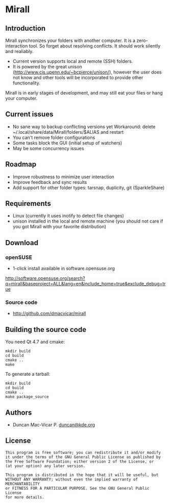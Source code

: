
# Mirall

## Introduction

Mirall synchronizes your folders with another computer. It is a zero-interaction tool. So forget about resolving conflicts. It should work silently and realiably.

* Current version supports local and remote (SSH) folders.
* It is powered by the great unison (http://www.cis.upenn.edu/~bcpierce/unison/), however
  the user does not know and other tools will be incorporated to provide other
  functionality.

Mirall is in early stages of development, and may still eat your
files or hang your computer.

## Current issues

* No sane way to backup conflicting versions yet
  Workaround: delete ~/.local/share/data/Mirall/folders/$ALIAS and restart
* You can't remove folder configurations
* Some tasks block the GUI (initial setup of watchers)
* May be some concurrency issues

## Roadmap

* Improve robustness to minimize user interaction
* Improve feedback and sync results
* Add support for other folder types: tarsnap, duplicity, git (SparkleShare)

## Requirements

* Linux (currently it uses inotify to detect file changes)
* unison installed in the local and remote machine
  (you should not care if you got Mirall with your favorite
   distribution)

## Download

### openSUSE

* 1-click install available in software.opensuse.org

http://software.opensuse.org/search?q=mirall&baseproject=ALL&lang=en&include_home=true&exclude_debug=true

### Source code

* http://github.com/dmacvicar/mirall

## Building the source code

You need Qt 4.7 and cmake:

    mkdir build
    cd build
    cmake ..
    make

To generate a tarball:

    mkdir build
    cd build
    cmake ..
    make package_source

## Authors

* Duncan Mac-Vicar P. <duncan@kde.org>

## License

    This program is free software; you can redistribute it and/or modify
    it under the terms of the GNU General Public License as published by
    the Free Software Foundation; either version 2 of the License, or
    (at your option) any later version.

    This program is distributed in the hope that it will be useful, but
    WITHOUT ANY WARRANTY; without even the implied warranty of MERCHANTABILITY
    or FITNESS FOR A PARTICULAR PURPOSE. See the GNU General Public License
    for more details.


